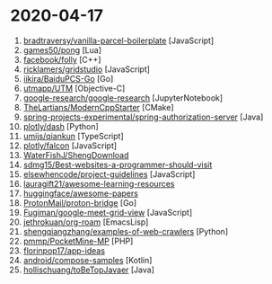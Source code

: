 # 2020-04-17

1. [bradtraversy/vanilla-parcel-boilerplate](https://github.com/bradtraversy/vanilla-parcel-boilerplate "Simple starter workflow for building vanilla js apps with Parcel") [JavaScript]
2. [games50/pong](https://github.com/games50/pong "Atari's 1972 classic, implemented in Lua with LÖVE") [Lua]
3. [facebook/folly](https://github.com/facebook/folly "An open-source C++ library developed and used at Facebook.") [C++]
4. [ricklamers/gridstudio](https://github.com/ricklamers/gridstudio "Grid studio is a web-based application for data science with full integration of open source data science frameworks and languages.") [JavaScript]
5. [iikira/BaiduPCS-Go](https://github.com/iikira/BaiduPCS-Go "百度网盘客户端 - Go语言编写") [Go]
6. [utmapp/UTM](https://github.com/utmapp/UTM "Virtual machines for iOS") [Objective-C]
7. [google-research/google-research](https://github.com/google-research/google-research "Google Research") [JupyterNotebook]
8. [TheLartians/ModernCppStarter](https://github.com/TheLartians/ModernCppStarter "Kick-start your C++! A template for modern C++ projects using CMake, CI, code coverage, clang-format, reproducible dependency management and more.") [CMake]
9. [spring-projects-experimental/spring-authorization-server](https://github.com/spring-projects-experimental/spring-authorization-server "A community-driven project led by the Spring Security team and is focused on delivering Authorization Server support to the Spring community") [Java]
10. [plotly/dash](https://github.com/plotly/dash "Analytical Web Apps for Python, R, and Julia. No JavaScript Required.") [Python]
11. [umijs/qiankun](https://github.com/umijs/qiankun "📦🚀Blazing fast, simple and completed solution for micro frontends.") [TypeScript]
12. [plotly/falcon](https://github.com/plotly/falcon "Free, open-source SQL client for Windows and Mac 🦅") [JavaScript]
13. [WaterFishJ/ShengDownload](https://github.com/WaterFishJ/ShengDownload "2020-4-15 panDownload终究倒下，还是没能逃过xxx的xxx。他的替代品ShengDownload即日起正式启动。基于ShengLang开发，跨平台") 
14. [sdmg15/Best-websites-a-programmer-should-visit](https://github.com/sdmg15/Best-websites-a-programmer-should-visit "🔗 Some useful websites for programmers.") 
15. [elsewhencode/project-guidelines](https://github.com/elsewhencode/project-guidelines "A set of best practices for JavaScript projects") [JavaScript]
16. [lauragift21/awesome-learning-resources](https://github.com/lauragift21/awesome-learning-resources "🔥Awesome list of resources on Web Development.") 
17. [huggingface/awesome-papers](https://github.com/huggingface/awesome-papers "Papers & presentations from Hugging Face's weekly science day") 
18. [ProtonMail/proton-bridge](https://github.com/ProtonMail/proton-bridge "ProtonMail Bridge application") [Go]
19. [Fugiman/google-meet-grid-view](https://github.com/Fugiman/google-meet-grid-view "Userscript to offer a grid-view layout in Google Meets") [JavaScript]
20. [jethrokuan/org-roam](https://github.com/jethrokuan/org-roam "Rudimentary Roam replica with Org-mode") [EmacsLisp]
21. [shengqiangzhang/examples-of-web-crawlers](https://github.com/shengqiangzhang/examples-of-web-crawlers "一些非常有趣的python爬虫例子,对新手比较友好,主要爬取淘宝、天猫、微信、豆瓣、QQ等网站。(Some interesting examples of python crawlers that are friendly to beginners. )") [Python]
22. [pmmp/PocketMine-MP](https://github.com/pmmp/PocketMine-MP "A server software for Minecraft: Bedrock Edition in PHP") [PHP]
23. [florinpop17/app-ideas](https://github.com/florinpop17/app-ideas "A Collection of application ideas which can be used to improve your coding skills.") 
24. [android/compose-samples](https://github.com/android/compose-samples "") [Kotlin]
25. [hollischuang/toBeTopJavaer](https://github.com/hollischuang/toBeTopJavaer "To Be Top Javaer - Java工程师成神之路") [Java]
